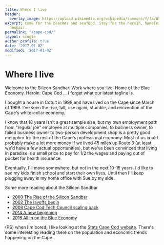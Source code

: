 ```yaml
---
title: Where I live
header:
  overlay_image: https://upload.wikimedia.org/wikipedia/commons/f/fa/USA_Cape_Cod_4_MA.jpg
excerpt: Come for the beaches and seafood. Stay for the heroin, homelessness and crippling
  despair.
permalink: "/cape-cod/"
layout: single
author_profile: true
date: '2017-01-02'
modified: '2017-01-02'
---
```


# Where I live
Welcome to the Silicon Sandbar. Work where you live! Home of the Blue Economy.  Heroin: Cape Cod ... I forget what our latest tagline is. 

I bought a house in Cotuit in 1998 and have lived on the Cape since March of 1999. I've seen the rise, fall, rise again, stumble, and reinvention of the Cape's white-collar economy. 

I know that 18 years isn't a great sample size, but my own employment path from "regular joe" employee at multiple companies, to business owner, to failed business owner to two-person development shop is a pretty good metaphor for the rest of the Cape's professional economy. Most of us could probably make a lot more money if we lived 45 miles up Route 3 (at least we'd have a few actual opportunities), but we've been convinced that living in paradise is a small price to pay for 1/2 the wages and paying out of pocket for health insurance.

Eventually, I'll move somewhere, but not in the next 10-15 years. I'd like to see my kids finish school and start their own lives. Until then I'll keep plugging away in my home office with Sue by my side.

Some more reading about the Silicon Sandbar
- [2000 The Rise of the Silicon Sandbar](http://www.computerworld.com/article/2593805/the-silicon-sandbar.html)
- [2002 The layoffs begin](http://www.capecodtimes.com/article/20020730/BIZ/307309959)
- [2008 Cape Cod Tech Council scaling back](http://www.enterprisenews.com/x1816441292/MASS-MARKET-Tech-council-cuts-threaten-to-erode-Silicon-Sandbar)
- [2014 A new beginning](http://capecodwave.com/cape-cod-technology-starts/)
- [2016 All in on the Blue Economy](http://www.barnstablepatriot.com/news/20161201/cape-cod-chamber-working-to-build-blue-economy)

(PS) when I'm bored, I like looking at the [Stats Cape Cod website](http://www.statscapecod.org/). There's some interesting reading there on the population and economic trends happening on the Cape.